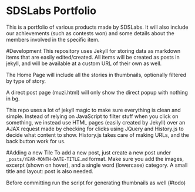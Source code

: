SDSLabs Portfolio
=================

This is a portfolio of various products made by SDSLabs. It will also include
our achievements (such as contests won) and some details about the members involved
in the specific item.

#Development
This repository uses Jekyll for storing data as markdown items that are easily
edited/created. All items will be created as posts in jekyll, and will be available
at a custom URL of their own as well.

The Home Page will include all the stories in thumbnails, optionally filtered by
type of story.

A direct post page (muzi.html) will only show the direct popup with nothing in bg.

This repo uses a lot of jekyll magic to make sure everything is clean and simple.
Instead of relying on JavaScript to filter stuff when you click on something, we
instead use HTML pages (easily created by Jekyll) over an AJAX request
made by checking for clicks using JQuery and History.js to decide what content to show.
History.js takes care of making URLs, and the back button work for us.

#Adding a new Tile
To add a new post, just create a new post under `_posts/YEAR-MONTH-DATE-TITLE.md`
format. Make sure you add the images, excerpt (shown on hover), and a single word
(lowercase) category. A small title and layout: post is also needed.

Before committing run the script for generating thumbnails as well (#todo)
